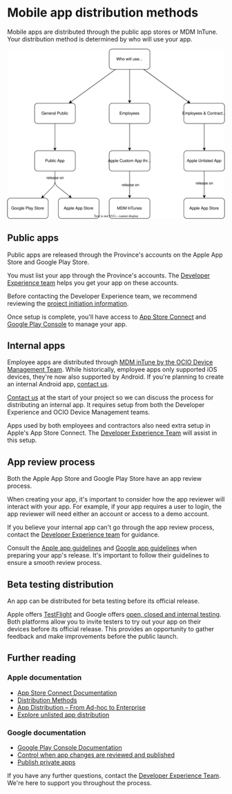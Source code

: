 # Mobile app distribution methods

Mobile apps are distributed through the public app stores or MDM InTune. Your distribution method is determined by who will use your app.

![Diagram of the various distribution methods. If the app is for the general public, it's distributed via the Apple App Store and Google Play Stores. If it's an app for Government employees, it's distributed via MDM inTunes. If it's an app for Employees and Contractors it is distributed as an unlisted app via the Apple App Store.](assets/distribution.drawio.svg)

## Public apps
Public apps are released through the Province's accounts on the Apple App Store and Google Play Store. 

You must list your app through the Province's accounts. The [Developer Experience team](contact.md) helps you get your app on these accounts.

Before contacting the Developer Experience team, we recommend reviewing the [project initiation information](getting_started.md).

Once setup is complete, you'll have access to [App Store Connect](https://appstoreconnect.apple.com) and [Google Play Console](https://play.google.com/console/about/) to manage your app.

## Internal apps
Employee apps are distributed through [MDM inTune by the OCIO Device Management Team](https://citz.sp.gov.bc.ca/sites/ES/DS/MDAS/Docs/SitePages/Home.aspx). While historically, employee apps only supported iOS devices, they're now also supported by Android. If you're planning to create an internal Android app, [contact us](contact.md). 

[Contact us](contact.md) at the start of your project so we can discuss the process for distributing an internal app. It requires setup from both the Developer Experience and OCIO Device Management teams.

Apps used by both employees and contractors also need extra setup in Apple's App Store Connect. The [Developer Experience Team](contact.md) will assist in this setup.

## App review process
Both the Apple App Store and Google Play Store have an app review process. 

When creating your app, it's important to consider how the app reviewer will interact with your app. For example, if your app requires a user to login, the app reviewer will need either an account or access to a demo account. 

If you believe your internal app can't go through the app review process, contact the [Developer Experience team](contact.md) for guidance.

Consult the [Apple app guidelines](https://developer.apple.com/app-store/review/) and [Google app guidelines](https://support.google.com/googleplay/android-developer/answer/9859455?hl=en&ref_topic=7072031&sjid=10634496881788336983-NA) when preparing your app's release. It's important to follow their guidelines to ensure a smooth review process.



## Beta testing distribution

An app can be distributed for beta testing before its official release. 

Apple offers [TestFlight](https://developer.apple.com/testflight/) and Google offers [open, closed and internal testing](https://support.google.com/googleplay/android-developer/answer/9845334?_ga=2.46417955.584331364.1687196439-22968901.1675209271&_gac=1.16068354.1687196439.EAIaIQobChMImu70vvDP_wIV4w6tBh0qkAu2EAAYASAAEgIVwvD_BwE). Both platforms allow you to invite testers to try out your app on their devices before its official release. This provides an opportunity to gather feedback and make improvements before the public launch.


## Further reading

### Apple documentation
* [App Store Connect Documentation](https://developer.apple.com/help/app-store-connect/)
* [Distribution Methods](https://developer.apple.com/help/app-store-connect/manage-your-apps-availability/set-distribution-methods)
* [App Distribution – From Ad-hoc to Enterprise](https://developer.apple.com/videos/play/wwdc2019/304/)
* [Explore unlisted app distribution](https://developer.apple.com/videos/play/tech-talks/10892/)

### Google documentation

* [Google Play Console Documentation](https://support.google.com/googleplay/android-developer/?hl=en&sjid=10634496881788336983-NA#topic=7071529)
* [Control when app changes are reviewed and published](https://support.google.com/googleplay/android-developer/answer/9859654?hl=en&ref_topic=7072031&sjid=10634496881788336983-NA)
* [Publish private apps](https://support.google.com/googleplay/work/answer/6145139?sjid=10634496881788336983-NA)


If you have any further questions, contact the [Developer Experience Team](contact.md). We're here to support you throughout the process.